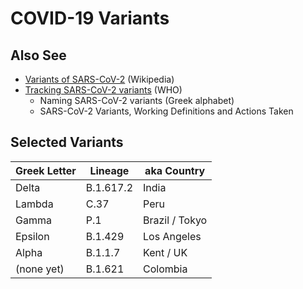 # COVID-19 Variants

## Also See

- [Variants of SARS-CoV-2](https://en.wikipedia.org/wiki/Variants_of_SARS-CoV-2) (Wikipedia)
- [Tracking SARS-CoV-2 variants](https://www.who.int/en/activities/tracking-SARS-CoV-2-variants/) (WHO)
  - Naming SARS-CoV-2 variants (Greek alphabet)
  - SARS-CoV-2 Variants, Working Definitions and Actions Taken

## Selected Variants

| Greek Letter | Lineage   | aka Country    |
| ------------ | --------- | -------------- |
| Delta        | B.1.617.2 | India          |
| Lambda       | C.37      | Peru           |
| Gamma        | P.1       | Brazil / Tokyo |
| Epsilon      | B.1.429   | Los Angeles    |
|  Alpha | B.1.1.7 | Kent / UK |
| (none yet)   | B.1.621   | Colombia |
